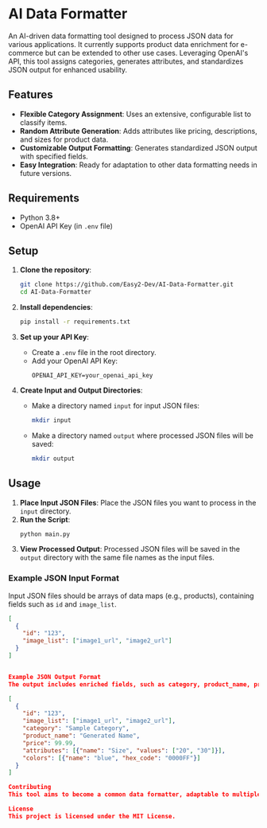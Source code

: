 # AI Data Formatter

An AI-driven data formatting tool designed to process JSON data for various applications. It currently supports product data enrichment for e-commerce but can be extended to other use cases. Leveraging OpenAI's API, this tool assigns categories, generates attributes, and standardizes JSON output for enhanced usability.

## Features
- **Flexible Category Assignment**: Uses an extensive, configurable list to classify items.
- **Random Attribute Generation**: Adds attributes like pricing, descriptions, and sizes for product data.
- **Customizable Output Formatting**: Generates standardized JSON output with specified fields.
- **Easy Integration**: Ready for adaptation to other data formatting needs in future versions.

## Requirements
- Python 3.8+
- OpenAI API Key (in `.env` file)

## Setup

1. **Clone the repository**:
    ```bash
    git clone https://github.com/Easy2-Dev/AI-Data-Formatter.git
    cd AI-Data-Formatter
    ```

2. **Install dependencies**:
    ```bash
    pip install -r requirements.txt
    ```

3. **Set up your API Key**:
   - Create a `.env` file in the root directory.
   - Add your OpenAI API Key:
     ```
     OPENAI_API_KEY=your_openai_api_key
     ```

4. **Create Input and Output Directories**:
   - Make a directory named `input` for input JSON files:
     ```bash
     mkdir input
     ```
   - Make a directory named `output` where processed JSON files will be saved:
     ```bash
     mkdir output
     ```

## Usage

1. **Place Input JSON Files**: Place the JSON files you want to process in the `input` directory.
2. **Run the Script**:
    ```bash
    python main.py
    ```
3. **View Processed Output**: Processed JSON files will be saved in the `output` directory with the same file names as the input files.

### Example JSON Input Format
Input JSON files should be arrays of data maps (e.g., products), containing fields such as `id` and `image_list`.

```json
[
  {
    "id": "123",
    "image_list": ["image1_url", "image2_url"]
  }
]


Example JSON Output Format
The output includes enriched fields, such as category, product_name, price, and standardized attributes.

[
  {
    "id": "123",
    "image_list": ["image1_url", "image2_url"],
    "category": "Sample Category",
    "product_name": "Generated Name",
    "price": 99.99,
    "attributes": [{"name": "Size", "values": ["20", "30"]}],
    "colors": [{"name": "blue", "hex_code": "0000FF"}]
  }
]

Contributing
This tool aims to become a common data formatter, adaptable to multiple data transformation needs. Contributions for additional features or enhancements are welcome.

License
This project is licensed under the MIT License.
